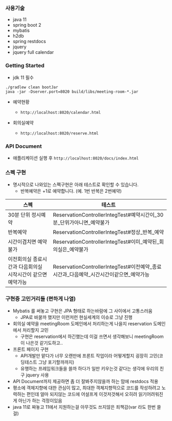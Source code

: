 ### 사용기술
- java 11
- spring boot 2
- mybatis
- h2db
- spring restdocs
- jquery
- jquery full calendar

### Getting Started
- jdk 11 필수

```
./gradlew clean bootJar
java -jar -Dserver.port=8020 build/libs/meeting-room-*.jar
```

- 예약현황
  - `http://localhost:8020/calendar.html`
  
- 회의실예약
  - `http://localhost:8020/reserve.html`

### API Document
- 애플리케이션 실행 후
`http://localhost:8020/docs/index.html`

### 스펙 구현
- 명시적으로 나와있는 스펙구현은 아래 테스트로 확인할 수 있습니다.
  - 반복예약은 +1로 예약합니다. (예. 1번 반복은 2번예약)

|스펙|테스트|
|---|---|
|30분 단위 정시예약|ReservationControllerIntegTest#예약시간이_30분_단위가아니면_예약불가|
|반복예약|ReservationControllerIntegTest#정상_반복_예약|
|시간이겹치면 예약불가|ReservationControllerIntegTest#이미_예약된_회의실은_예약불가|
|이전회의실 종료시간과 다음회의실 시작시간이 같으면 예약가능|ReservationControllerIntegTest#이전예약_종료시간과_다음예약_시간시간이같으면_예약가능|

### 구현중 고민거리들 (편하게 나열)
- Mybatis 를 써놓고 구현은 JPA 형태로 하는바람에 그 사이에서 고통스러움
  - JPA로 바꿀까 했지만 이런저런 현실세계의 이슈로 그냥 진행
- 회의실 예약을 meetingRoom 도메인에서 처리하는게 나을지 reservation 도메인에서 처리할지 고민
  - 구현은 reservation에서 하긴했는데 이걸 쓰면서 생각해보니 meetingRoom이 나은것 같기도하고..
- 프론트 페이지 구현
  - API개발만 맡다가 너무 오랜만에 프론트 작업이라 어떻게할지 굉장히 고민(코딩테스트 그냥 포기할까까지)
  - 유행하는 프레임워크들을 쓸까 하다가 일만 키우는것 같다는 생각에 우리의 친구 jquery 사용
- API Document까지 제공하면 좀 더 잘봐주지않을까 하는 맘에 restdocs 적용
- 평소에 객체지향에 대한 관심이 많고, 최대한 객체지향적으로 코드를 작성하려고 노력하는 편인데 얼마 되지않는 코드에 어설프게 이것저것해서 오히려 읽기어려워진게 아닌가 하는 걱정이있음
- java 11로 짜놓고 11에서 지원하는걸 아무것도 쓰지않은 죄책감(var 라도 한번 쓸걸)